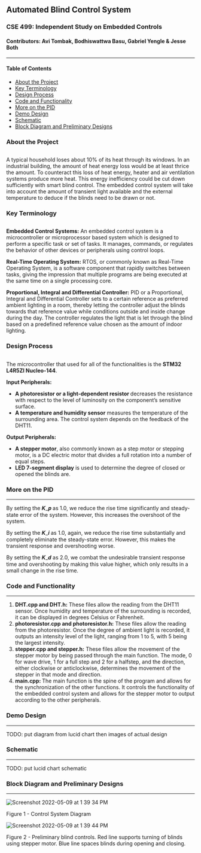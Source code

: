 ## Automated Blind Control System
### CSE 499: Independent Study on Embedded Controls
#### Contributors: Avi Tombak, Bodhiswattwa Basu, Gabriel Yengle & Jesse Both
------------------------------------------------------------------------------

#### Table of Contents  
* [About the Project](#about-the-project)  
* [Key Terminology](#key-terminology)  
* [Design Process](#design-process)   
* [Code and Functionality](#code-and-funcionality)    
* [More on the PID](#more-on-the-pid)     
* [Demo Design](#demo-design)     
* [Schematic](#schematic)     
* [Block Diagram and Preliminary Designs](#block-diagram-and-preliminary-designs)


### About the Project
<a name="About"></a>
------------------------------------------------------------------------------
A typical household loses about 10% of its heat through its windows. In an industrial building, the amount of heat energy loss would be at least thrice the amount. To counteract this loss of heat energy, heater and air ventilation systems produce more heat. This energy inefficiency could be cut down sufficiently with smart blind control. The embedded control system will take into account the amount of transient light available and the external temperature to deduce if the blinds need to be drawn or not. 

### Key Terminology
<a name="Terminology"></a>
------------------------------------------------------------------------------
**Embedded Control Systems:** An embedded control system is a microcontroller or microprocessor based system which is designed to perform a specific task or set of tasks. It manages, commands, or regulates the behavior of other devices or peripherals using control loops. 

**Real-Time Operating System:** RTOS, or commonly known as Real-Time Operating System, is a software component that rapidly switches between tasks, giving the impression that multiple programs are being executed at the same time on a single processing core.

**Proportional, Integral and Differential Controller:** PID or a Proportional, Integral and Differential Controller sets to a certain reference as preferred ambient lighting in a room, thereby letting the controller adjust the blinds towards that reference value while conditions outside and inside change during the day. The controller regulates the light that is let through the blind based on a predefined reference value chosen as the amount of indoor lighting.

### Design Process
<a name="Design"></a>
------------------------------------------------------------------------------

The microcontroller that used for all of the functionalities is the **STM32 L4R5ZI Nucleo-144**.

**Input Peripherals:** 
<ul> 
<li> <strong>A photoresistor or a light-dependent resistor </strong> decreases the resistance with respect to the level of luminosity on the component’s sensitive surface. </li>

<li> <strong>A temperature and humidity sensor</strong> measures the temperature of the surrounding area. The control system depends on the feedback of the DHT11. </li>
</ul>

**Output Peripherals:** 
<ul> 
<li> <strong>A stepper motor</strong>, also commonly known as a step motor or stepping motor, is a DC electric motor that divides a full rotation into a number of equal steps. </li>

<li> <strong>LED 7-segment display</strong> is used to determine the degree of  closed or opened the blinds are. </li>
</ul>

### More on the PID
------------------------------------------------------------------------------

By setting the 𝑲_𝒑 as 1.0, we reduce the rise time significantly and steady-state error of the system. However, this increases the overshoot of the system.

By setting the 𝑲_𝒊 as 1.0, again, we reduce the rise time substantially and completely eliminate the steady-state error. However, this makes the transient response and overshooting worse.

By setting the 𝑲_𝒅 as 2.0, we combat the undesirable transient response time and overshooting by making this value higher, which only results in a small change in the rise time.

### Code and Functionality
------------------------------------------------------------------------------

<ol>
<li> <strong>DHT.cpp and DHT.h:</strong> These files allow the reading from the DHT11 sensor. Once humidity and temperature of the surrounding is recorded, it can be displayed in degrees Celsius or Fahrenheit. 
</li>

<li><strong>photoresistor.cpp and photoresistor.h:</strong> These files allow the reading from the photoresistor. Once the degree of ambient light is recorded, it outputs an intensity level of the light, ranging from 1 to 5, with 5 being the largest intensity. 
</li>

<li><strong>stepper.cpp and stepper.h:</strong> These files allow the movement of the stepper motor by being passed through the main function. The mode, 0 for wave drive, 1 for a full step and 2 for a halfstep, and the direction, either clockwise or anticlockwise, determines the movement of the stepper in that mode and direction.
</li>
<li><strong>main.cpp: </strong> The main function is the spine of the program and allows for the synchronization of the other functions. It controls the functionality of the embedded control system and allows for the stepper motor to output according to the other peripherals.
</li>
</ol>

### Demo Design
------------------------------------------------------------------------------

TODO: put diagram from lucid chart then images of actual design

### Schematic
------------------------------------------------------------------------------

TODO: put lucid chart schematic


### Block Diagram and Preliminary Designs
------------------------------------------------------------------------------


![Screenshot 2022-05-09 at 1 39 34 PM](https://user-images.githubusercontent.com/66216074/167466983-e798a709-d0f5-4051-b974-57385bf1a0c3.png)

Figure 1 - Control System Diagram

![Screenshot 2022-05-09 at 1 39 44 PM](https://user-images.githubusercontent.com/66216074/167466999-70f748e4-e964-4eb9-bc1c-1bf45f589d1a.png)

Figure 2 - Preliminary blind controls. Red line supports turning of blinds using stepper motor. Blue line spaces blinds during opening and closing.


